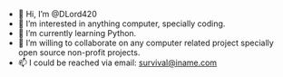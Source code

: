 - 👋 Hi, I’m @DLord420
- 👀 I’m interested in anything computer, specially coding.
- 🌱 I’m currently learning Python.
- 💞️ I’m willing to collaborate on any computer related project specially open source non-profit projects.
- 📫 I could be reached via email: survival@iname.com

<!---
DLord420/DLord420 is a ✨ special ✨ repository because its `README.md` (this file) appears on your GitHub profile.
You can click the Preview link to take a look at your changes.
--->
